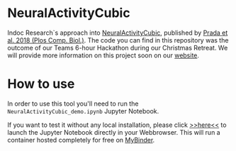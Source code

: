 # NeuralActivityCubic
Indoc Research`s approach into [NeuralActivityCubic](https://github.com/jpits30/NeuronActivityTool), published by [Prada et al. 2018 (Plos Comp. Biol.)](https://doi.org/10.1371/journal.pcbi.1006054). The code you can find in this repository was the outcome of our Teams 6-hour Hackathon during our Christmas Retreat. We will provide more information on this project soon on our [website](https://www.indocresearch.eu/news).

# How to use
In order to use this tool you'll need to run the `NeuralActivityCubic_demo.ipynb` Jupyter Notebook.

If you want to test it without any local installation, please click [>>here<<](https://mybinder.org/v2/gh/Indoc-Research/NeuralActivityCubic/HEAD?urlpath=lab/tree/NeuralActivityCubic_demo.ipynb) to launch the Jupyter Notebook directly in your Webbrowser. This will run a container hosted completely for free on [MyBinder](https://mybinder.org/).

